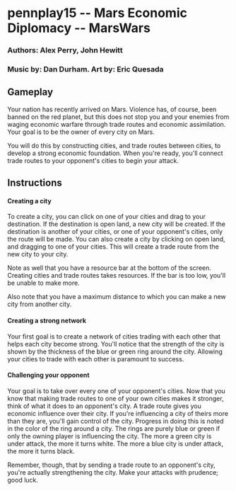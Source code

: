 # pennplay15 -- Mars Economic Diplomacy -- MarsWars


<h3>Authors: Alex Perry, John Hewitt</h2>
<h3>Music by: Dan Durham. Art by: Eric Quesada</h3>
<h2>Gameplay</h2>
  <p>Your nation has recently arrived on Mars. Violence has, of course, been banned on the red planet, but this does not stop you and your enemies from 
waging economic warfare through trade routes and economic assimilation. Your goal is to be the owner of every city on Mars.</p>
  <p>You will do this by constructing cities, and trade routes between cities, to develop a strong economic foundation. When you're ready, you'll 
connect trade routes to your opponent's cities to begin your attack.</p>
<h2>Instructions</h2>   
<h4>Creating a city</h4>          
  <p>To create a city, you can click on one of your cities and drag to your destination. If the destination is open land, a new city will be created. If 
the destination is another of your cities, or one of your opponent's cities, only the route will be made. You can also create a city by clicking on open land, and 
dragging to one of your cities. This will create a trade route from the new city to your city.</p>          
  <p>Note as well that you have a resource bar at the bottom of the screen. Creating cities and trade routes takes resources. If the bar is too low, 
you'll be unable to make more. </p>            
  <p>Also note that you have a maximum distance to which you can make a new city from another city.</p>           
<h4>Creating a strong network</h4>            
  <p>Your first goal is to create a network of cities trading with each other that helps each city become strong. You'll notice that the strength of the 
city is shown by the thickness of the blue or green ring around the city. Allowing your cities to trade with each other is paramount to success.</p>            
<h4>Challenging your opponent</h4>          
  <p>Your goal is to take over every one of your opponent's cities. Now that you know that making trade routes to one of your own cities makes it 
stronger, think of what it does to an opponent's city. A trade route gives you economic influence over their city. If you're influencing a city of theirs more 
than they are, you'll gain control of the city. Progress in doing this is noted in the color of the ring around a city. The rings are purely blue or green if only 
the owning player is influencing the city. The more a green city is under attack, the more it turns white. The more a blue city is under attack, the more it turns 
black.</p>
  <p>Remember, though, that by sending a trade route to an opponent's city, you're actually strengthening the city. Make your attacks with prudence; 
good luck.</p>

